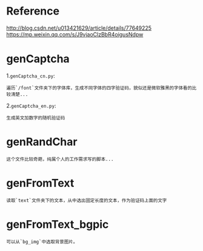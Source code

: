 # Reference
http://blog.csdn.net/u013421629/article/details/77649225
https://mp.weixin.qq.com/s/J9vjaoClzBbR4oigusNdpw

# genCaptcha

1.`genCaptcha_cn.py`:

    遍历`/font`文件夹下的字体库，生成不同字体的四字验证码，貌似还是微软雅黑的字体看的比较清楚...

2.`genCaptcha_en.py`:

    生成英文加数字的随机验证码

# genRandChar

    这个文件比较奇葩，纯属个人的工作需求写的脚本...


# genFromText

    读取`text`文件夹下的文本，从中选出固定长度的文本，作为验证码上面的文字

# genFromText_bgpic

    可以从`bg_img`中选取背景图片。